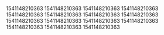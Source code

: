 1541148210363
1541148210363
1541148210363
1541148210363
1541148210363
1541148210363
1541148210363
1541148210363
1541148210363
1541148210363
1541148210363
1541148210363
1541148210363
1541148210363
1541148210363